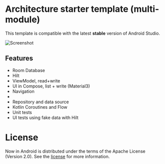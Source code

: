Architecture starter template (multi-module)
==================

This template is compatible with the latest **stable** version of Android Studio.

![Screenshot](https://github.com/android/architecture-templates/raw/main/screenshots.png)

## Features

* Room Database
* Hilt
* ViewModel, read+write
* UI in Compose, list + write (Material3)
* Navigation
* 
* Repository and data source
* Kotlin Coroutines and Flow
* Unit tests
* UI tests using fake data with Hilt


# License

Now in Android is distributed under the terms of the Apache License (Version 2.0). See the
[license](LICENSE) for more information.
